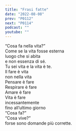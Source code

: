 ```yaml
---
title: "Frasi fatte"
date: "2022-08-08"
prev: "P0112"
next: "P0114"
podcast: ""
youtube: ""
---
```


“Cosa fa nella vita?”  
Come se la vita fosse esterna  
luogo che si abita  
e non essenza di sé.  
Tu sei vita e la vita è te.  
Il fare è vita  
non nella vita  
Pensare è fare  
Respirare è fare  
Amare è fare  
Vita è fare  
incessantemente  
fino all’ultimo giorno  
“Cosa fa?”  
“Cosa vive?”  
forse sono domande più corrette.
